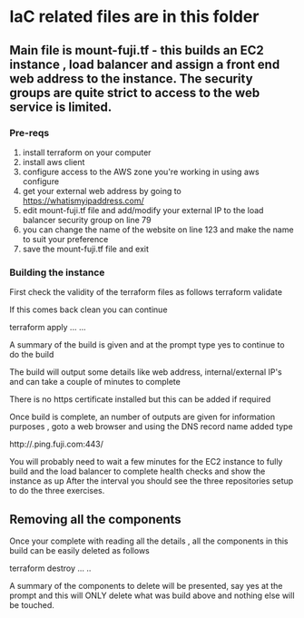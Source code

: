 # IaC related files are in this folder

## Main file is mount-fuji.tf - this builds an EC2 instance , load balancer and assign a front end web address to the instance. The security groups are quite strict to access to the web service is limited.

### Pre-reqs
1) install terraform on your computer
2) install aws client
3) configure access to the AWS zone you're working in using aws configure
4) get your external web address by going to https://whatismyipaddress.com/
5) edit mount-fuji.tf file and add/modify your external IP to the load balancer security group on line 79
6) you can change the name of the website on line 123 and make the name to suit your preference
7) save the mount-fuji.tf file and exit

### Building the instance
First check the validity of the terraform files as follows
terraform validate

If this comes back clean you can continue

terraform apply
...
...

A summary of the build is given and at the prompt type yes to continue to do the build

The build will output some details like web address, internal/external IP's and can take a couple of minutes to complete

There is no https certificate installed but this can be added if required

Once build is complete, an number of outputs are given for information purposes ,  goto a web browser and using the DNS record name added type

http://<DNS RECORD>.ping.fuji.com:443/

You will probably need to wait a few minutes for the EC2 instance to fully build and the load balancer to complete health checks and show the instance as up
After the interval you should see the three repositories setup to do the three exercises.

##  Removing all the components

Once your complete with reading all the details , all the components in this build can be easily deleted as follows

terraform destroy
...
..

A summary of the components to delete will be presented, say yes at the prompt and this will ONLY delete what was build above and nothing else will be touched.
